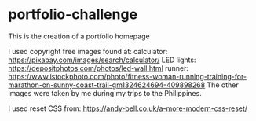 # portfolio-challenge
This is the creation of a portfolio homepage

I used copyright free images found at:
calculator: https://pixabay.com/images/search/calculator/ 
LED lights: https://depositphotos.com/photos/led-wall.html 
runner: https://www.istockphoto.com/photo/fitness-woman-running-training-for-marathon-on-sunny-coast-trail-gm1324624694-409898268
The other images were taken by me during my trips to the Philippines. 

I used reset CSS from: https://andy-bell.co.uk/a-more-modern-css-reset/ 